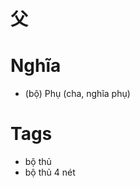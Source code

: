 # 父

# Nghĩa
* (bộ) Phụ (cha, nghĩa phụ)

# Tags
* bộ thủ
*  bộ thủ 4 nét

<script>window.HANZI_FIELD='父';</script>

